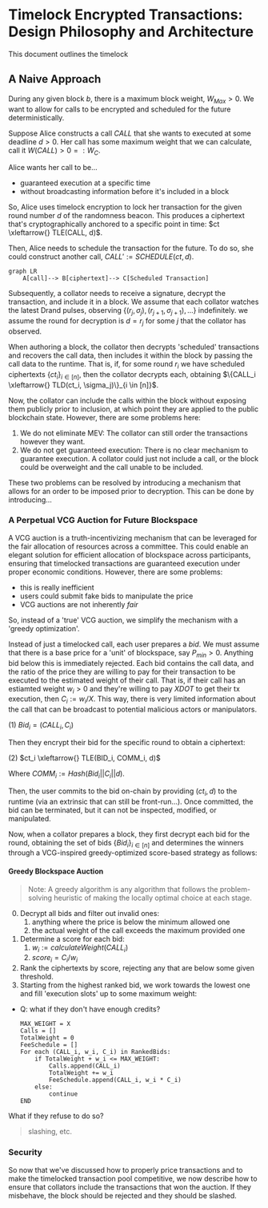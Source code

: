# Timelock Encrypted Transactions: Design Philosophy and Architecture

This document outlines the timelock 

## A Naive Approach
During any given block $b$, there is a maximum block weight, $W_{Max} > 0$.
We want to allow for calls to be encrypted and scheduled for the future deterministically.

Suppose Alice constructs a call $CALL$ that she wants to executed at some deadline $d > 0$. Her call has some maximum weight that we can calculate, call it $W(CALL) > 0 =: W_C$. 

Alice wants her call to be...
- guaranteed execution at a specific time
- without broadcasting information before it's included in a block

So, Alice uses timelock encryption to lock her transaction for the given round number $d$ of the randomness beacon. This produces a ciphertext that's cryptographically anchored to a specific point in time: $ct \xleftarrow{} TLE(CALL, d)$. 

Then, Alice needs to schedule the transaction for the future. To do so, she could construct another call, $CALL' := SCHEDULE(ct, d)$.


``` mermaid
graph LR
    A[call]--> B[ciphertext]--> C[Scheduled Transaction]
```

Subsequently, a collator needs to receive a signature, decrypt the transaction, and include it in a block. We assume that each collator watches the latest Drand pulses, observing $\{(r_j, \sigma_j), (r_{j+1}, \sigma_{j+1}), ...\}$ indefinitely. we assume the round for decryption is $d = r_j$ for some $j$ that the collator has observed.

When authoring a block, the collator then decrypts 'scheduled' transactions and recovers the call data, then includes it within the block by passing the call data to the runtime. That is, if, for some round $r_i$ we have scheduled ciphertexts $\{ct_i\}_{i \in [n]}$, then the collator decrypts each, obtaining $\{CALL_i \xleftarrow{} TLD(ct_i, \sigma_j)\}_{i \in [n]}$.

Now, the collator can include the calls within the block without exposing them publicly prior to inclusion, at which point they are applied to the public blockchain state. However, there are some problems here:
1) We do not eliminate MEV: The collator can still order the transactions however they want.
2) We do not get guaranteed execution: There is no clear mechanism to guarantee execution. A collator could just not include a call, or the block could be overweight and the call unable to be included.

These two problems can be resolved by introducing a mechanism that allows for an order to be imposed prior to decryption. This can be done by introducing...

### A Perpetual VCG Auction for Future Blockspace 

A VCG auction is a truth-incentivizing mechanism that can be leveraged for the fair allocation of resources across a committee. This could enable an elegant solution for efficient allocation of blockspace across participants, ensuring that timelocked transactions are guaranteed execution under proper economic conditions. However, there are some problems:
- this is really inefficient
- users could submit fake bids to manipulate the price
- VCG auctions are not inherently *fair*

So, instead of a 'true' VCG auction, we simplify the mechanism with a 'greedy optimization'.

Instead of just a timelocked call, each user prepares a *bid*. We must assume that there is a base price for a 'unit' of blockspace, say $P_{min} > 0$. Anything bid below this is immediately rejected. Each bid contains the call data, and the ratio of the price they are willing to pay for their transaction to be executed to the estimated weight of their call. That is, if their call has an estiamted weight $w_i > 0$ and they're willing to pay $X DOT$ to get their tx execution, then $C_i := w_i/X$. This way, there is very limited information about the call that can be broadcast to potential malicious actors or manipulators.

(1) $Bid_i = (CALL_i, C_i)$

Then they encrypt their bid for the specific round to obtain a ciphertext:

(2) $ct_i \xleftarrow{} TLE(BID_i, COMM_i, d)$

Where $COMM_i := Hash(Bid_i || C_i || d)$.

Then, the user commits to the bid on-chain by providing $(ct_i, d)$ to the runtime (via an extrinsic that can still be front-run...). Once committed, the bid can be terminated, but it can not be inspected, modified, or manipulated.

Now, when a collator prepares a block, they first decrypt each bid for the round, obtaining the set of bids $\{Bid_i\}_{i \in [n]}$ and determines the winners through a VCG-inspired greedy-optimized score-based strategy as follows:

#### Greedy Blockspace Auction

> Note: A greedy algorithm is any algorithm that follows the problem-solving heuristic of making the locally optimal choice at each stage.

0) Decrypt all bids and filter out invalid ones:
   1) anything where the price is below the minimum allowed one
   2) the actual weight of the call exceeds the maximum provided one
1) Determine a score for each bid:
   1) $w_i := calculateWeight(CALL_i)$
   2) $score_i = C_i/w_i$
2) Rank the ciphertexts by score, rejecting any that are below some given threshold.
3) Starting from the highest ranked bid, we work towards the lowest one and fill 'execution slots' up to some maximum weight:

- Q: what if they don't have enough credits?

    ``` 
    MAX_WEIGHT = X
    Calls = []
    TotalWeight = 0
    FeeSchedule = []
    For each (CALL_i, w_i, C_i) in RankedBids:
        if TotalWeight + w_i <= MAX_WEIGHT:
            Calls.append(CALL_i)
            TotalWeight += w_i
            FeeSchedule.append(CALL_i, w_i * C_i)
        else:
            continue
    END
    ```

What if they refuse to do so?
> slashing, etc.

### Security

So now that we've discussed how to properly price transactions and to make the timelocked transaction pool competitive, we now describe how to ensure that collators include the transactions that won the auction. If they misbehave, the block should be rejected and they should be slashed.

